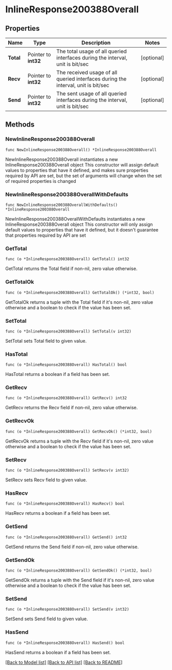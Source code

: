 # InlineResponse200388Overall

## Properties

Name | Type | Description | Notes
------------ | ------------- | ------------- | -------------
**Total** | Pointer to **int32** | The total usage of all queried interfaces during the interval, unit is bit/sec | [optional] 
**Recv** | Pointer to **int32** | The received usage of all queried interfaces during the interval, unit is bit/sec | [optional] 
**Send** | Pointer to **int32** | The sent usage of all queried interfaces during the interval, unit is bit/sec | [optional] 

## Methods

### NewInlineResponse200388Overall

`func NewInlineResponse200388Overall() *InlineResponse200388Overall`

NewInlineResponse200388Overall instantiates a new InlineResponse200388Overall object
This constructor will assign default values to properties that have it defined,
and makes sure properties required by API are set, but the set of arguments
will change when the set of required properties is changed

### NewInlineResponse200388OverallWithDefaults

`func NewInlineResponse200388OverallWithDefaults() *InlineResponse200388Overall`

NewInlineResponse200388OverallWithDefaults instantiates a new InlineResponse200388Overall object
This constructor will only assign default values to properties that have it defined,
but it doesn't guarantee that properties required by API are set

### GetTotal

`func (o *InlineResponse200388Overall) GetTotal() int32`

GetTotal returns the Total field if non-nil, zero value otherwise.

### GetTotalOk

`func (o *InlineResponse200388Overall) GetTotalOk() (*int32, bool)`

GetTotalOk returns a tuple with the Total field if it's non-nil, zero value otherwise
and a boolean to check if the value has been set.

### SetTotal

`func (o *InlineResponse200388Overall) SetTotal(v int32)`

SetTotal sets Total field to given value.

### HasTotal

`func (o *InlineResponse200388Overall) HasTotal() bool`

HasTotal returns a boolean if a field has been set.

### GetRecv

`func (o *InlineResponse200388Overall) GetRecv() int32`

GetRecv returns the Recv field if non-nil, zero value otherwise.

### GetRecvOk

`func (o *InlineResponse200388Overall) GetRecvOk() (*int32, bool)`

GetRecvOk returns a tuple with the Recv field if it's non-nil, zero value otherwise
and a boolean to check if the value has been set.

### SetRecv

`func (o *InlineResponse200388Overall) SetRecv(v int32)`

SetRecv sets Recv field to given value.

### HasRecv

`func (o *InlineResponse200388Overall) HasRecv() bool`

HasRecv returns a boolean if a field has been set.

### GetSend

`func (o *InlineResponse200388Overall) GetSend() int32`

GetSend returns the Send field if non-nil, zero value otherwise.

### GetSendOk

`func (o *InlineResponse200388Overall) GetSendOk() (*int32, bool)`

GetSendOk returns a tuple with the Send field if it's non-nil, zero value otherwise
and a boolean to check if the value has been set.

### SetSend

`func (o *InlineResponse200388Overall) SetSend(v int32)`

SetSend sets Send field to given value.

### HasSend

`func (o *InlineResponse200388Overall) HasSend() bool`

HasSend returns a boolean if a field has been set.


[[Back to Model list]](../README.md#documentation-for-models) [[Back to API list]](../README.md#documentation-for-api-endpoints) [[Back to README]](../README.md)


